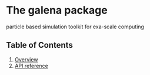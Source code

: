 # The galena package

particle based simulation toolkit for exa-scale computing

## Table of Contents

1. [Overview](overview.md)
2. [API reference](api-reference.md)
